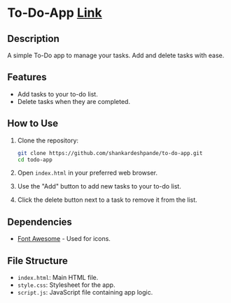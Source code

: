 # To-Do-App [Link](https://shankardeshpande.github.io/To-Do-App/)

## Description
A simple To-Do app to manage your tasks. Add and delete tasks with ease.

## Features
- Add tasks to your to-do list.
- Delete tasks when they are completed.

## How to Use
1. Clone the repository:
    ```bash
    git clone https://github.com/shankardeshpande/to-do-app.git
    cd todo-app
    ```

2. Open `index.html` in your preferred web browser.

3. Use the "Add" button to add new tasks to your to-do list.

4. Click the delete button next to a task to remove it from the list.

## Dependencies
- [Font Awesome](https://fontawesome.com/) - Used for icons.

## File Structure
- `index.html`: Main HTML file.
- `style.css`: Stylesheet for the app.
- `script.js`: JavaScript file containing app logic.

